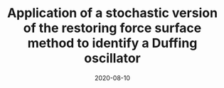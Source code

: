 ---
title: "Application of a stochastic version of the restoring force surface method to identify a Duffing oscillator"
authors: "L. G. G. Villani, S. da Silva, and A. Cunha Jr"
booktitle: "Nonlinear Dynamics of Structures, Systems and Devices"
editor: "W. Lacarbonara, B. Balachandran, J. Ma, J. T. Machado, and G. Stepan"
publisher: "Springer Cham"
year: "2020"
pages: "299-307"
doi: "https://doi.org/10.1007/978-3-030-34713-0_30"
pdf: "https://doi.org/10.1007/978-3-030-34713-0_30"
arxiv: 
hal: "https://hal.archives-ouvertes.fr/hal-02169196"
image: "GraphicalAbstract_Conf_2019_NODYCON2019.png"
layout: none
date: 2020-08-10
collection: publications
category: conferences
permalink: /publications/ConferencePaper_2020_NODYCON2019
---